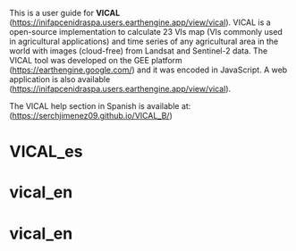 This is a user guide for **VICAL** (https://inifapcenidraspa.users.earthengine.app/view/vical).
VICAL is a open-source implementation to calculate 23 VIs map (VIs commonly used in agricultural applications) and time series of any agricultural area in the world with images (cloud-free) from Landsat and Sentinel-2 data. The VICAL tool was developed on the GEE platform (https://earthengine.google.com/) and it was encoded in JavaScript.
A web application is also available (https://inifapcenidraspa.users.earthengine.app/view/vical).

The VICAL help section in Spanish is available at: (https://serchjimenez09.github.io/VICAL_B/)
# VICAL_es
# vical_en
# vical_en
